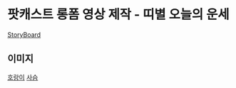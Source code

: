 # 팟캐스트 롱폼 영상 제작 - 띠별 오늘의 운세

[StoryBoard](https://github.com/jaerang0611/toylearn_AI_multimedias/blob/main/quests/50_popcasts/StoryBoard)

## 이미지

[호랑이](https://labs.google/fx/tools/whisk/share/6nhnqdokd0000)
[사슴](https://labs.google/fx/tools/whisk/share/0fnrnacb60000)